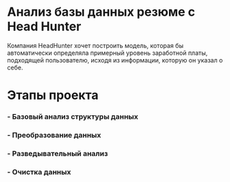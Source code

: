 # Анализ базы данных резюме c Head Hunter
Компания HeadHunter хочет построить модель, которая бы автоматически определяла примерный уровень заработной платы, подходящей пользователю, исходя из информации, которую он указал о себе.

# Этапы проекта

### - Базовый анализ структуры данных
### - Преобразование данных
### - Разведывательный анализ
### - Очистка данных
